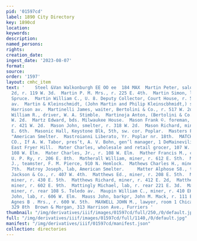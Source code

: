 ```yaml
---
pid: '01597cd'
label: 1890 City Directory
key: 1890cd
location: 
keywords: 
description: 
named_persons: 
rights: 
creation_date: 
ingest_date: '2023-08-07'
format: 
source: 
order: '1597'
layout: cmhc_item
text: '    Steel &Van Walkonburgh EE OO ee  184 MAX  Martin Peter, saloon, 120 W.
  2d, r. 119 W. 3d.  Martin P. M. Mrs., r. 225 E. 4th.  Martin Simon, lab, r. 34 S.
  Spruce.  Martin William C., U. 8. Deputy Collector, Court House, r. 519 Harrison
  av.  Martin & Kleinschmidt, (John Martin and Philip Kleinscbhmidt,) saloon, 318
  Harrison av.  Martinelli James, waiter, Bertolini & Co., r. 517 W. 2d.  Marting
  William R., driver, W. A. Stimble.  Martinoja Anton, (Bertolini & Co.,) vr. 108
  W. 2d.  Martz Edward, bds. Milwaukee House.  Mason Frank ©. foreman, American Smelter,
  r. 421 W. 2d.  Mason John, smelter, r. 318 W. 2d.  Mason Richard, miner, r. 413
  E. 6th.  Masonic Hall, Keystone Blk, 5th, sw. cor. Poplar.  Masters Fred., furnaceman,
  "American Smelter.  Mastroianni Liberato, Yr. Poplar nr. 18th.  MATCHLESS MINING
  CO., If A. W. Tabor, pres’t, A. V. Bohn, gen’l manager, 1 DeMainevilie Bik, mine,
  East Fryer Hill.  Mater Charles, wholesale and retail grocer, 107 W. Chestnut, r.
  108 W. Elm.  Mater Charles, Jr., r. 108 W. Elm.  Mather Francis M., car inspector,
  U. P. Ry, r. 206 E. 8th.  Matherall William, miner, r. 612 E. Sth.  Matheson John
  J., teamster, F. M. Pierce, 910 N. Hemlock.  Mathews Charles H., miner, r. 504 E.
  7th.  Matroy Joseph, lab, American Smelter.     Matter Alphose S8., tailor, Ed.
  Jackson & Co., r. 407 W. 4th.  Matthews Ed., miner, r. 208 E. 5th.  Matthews John,
  miner, r. 430 E. 5th.  Matthews Richard, miner, r. 412 E. 2d,  Matthews Samuel,
  miner, r. 602 E. 9th.  Mattingly Michael, lab, r. rear 221 E. 3d.  Mattson Isaac,
  miner, r. rear 108 S. Toledo av.  Maupin William C., miner, r. 410 EH. 5th.  Mausar
  John, lab, r. 606 W. Elm.  Mauss John, barkpr, John M. Mack, r. 111 E. 4th.  Mawhiney
  Agnes B . Mrs., r. 600 W. 5th.  MAXWELL JOHN M., lawyer, room 1 Chicago Blk, r.
  329 8th  Brown & Morgan, 313 Harrison Ave., Furriers '
thumbnail: "/img/derivatives/iiif/images/01597cd/full/250,/0/default.jpg"
full: "/img/derivatives/iiif/images/01597cd/full/1140,/0/default.jpg"
manifest: "/img/derivatives/iiif/01597cd/manifest.json"
collection: directories
---
```

